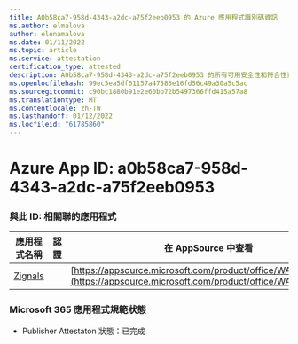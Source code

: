 ```yaml
---
title: A0b58ca7-958d-4343-a2dc-a75f2eeb0953 的 Azure 應用程式識別碼資訊
ms.author: elmalova
author: elenamalova
ms.date: 01/11/2022
ms.topic: article
ms.service: attestation
certification_type: attested
description: A0b58ca7-958d-4343-a2dc-a75f2eeb0953 的所有可用安全性和符合性資訊資訊。
ms.openlocfilehash: 99ec5ea5df61157a47583e16fd56c49a30a5c5ac
ms.sourcegitcommit: c90bc1880b91e2e60bb72b5497366ffd415a57a8
ms.translationtype: MT
ms.contentlocale: zh-TW
ms.lasthandoff: 01/12/2022
ms.locfileid: "61785860"
---
```

# <a name="azure-app-id-a0b58ca7-958d-4343-a2dc-a75f2eeb0953"></a>Azure App ID: a0b58ca7-958d-4343-a2dc-a75f2eeb0953


### <a name="apps-associated-with-this-id"></a>與此 ID: 相關聯的應用程式
| **應用程式名稱** | **認證** | **在 AppSource 中查看** |
|--------------|---------------|-----------------------|
| [Zignals](https://docs.microsoft.com/microsoft-365-app-certification/forward/WA200003201) |  | [https://appsource.microsoft.com/product/office/WA200003201](https://appsource.microsoft.com/product/office/WA200003201) |

### <a name="microsoft-365-app-compliance-status"></a>Microsoft 365 應用程式規範狀態
- Publisher Attestaton 狀態：已完成
